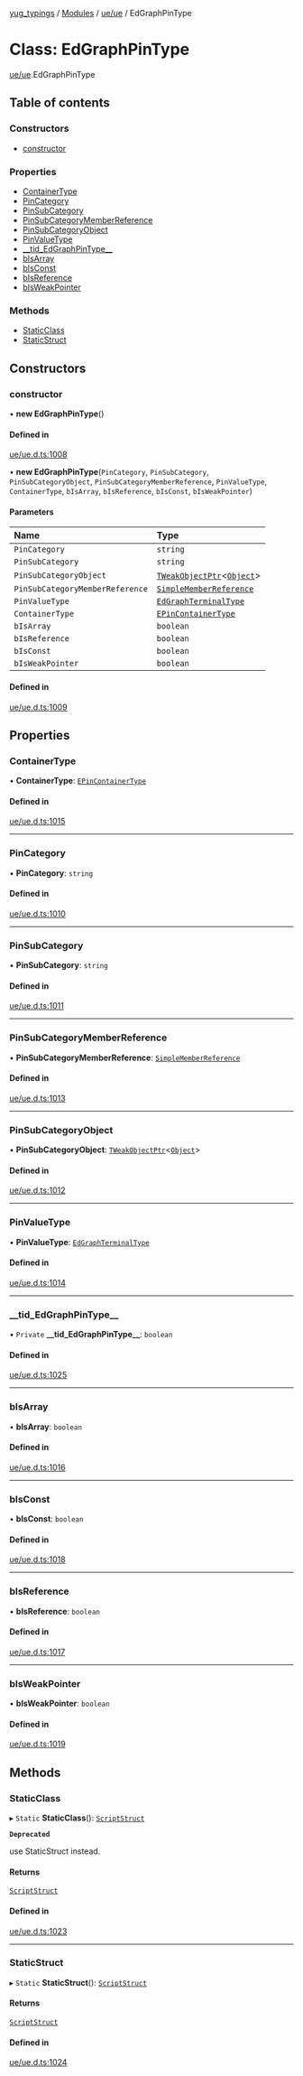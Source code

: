 [yug_typings](../README.md) / [Modules](../modules.md) / [ue/ue](../modules/ue_ue.md) / EdGraphPinType

# Class: EdGraphPinType

[ue/ue](../modules/ue_ue.md).EdGraphPinType

## Table of contents

### Constructors

- [constructor](ue_ue.EdGraphPinType.md#constructor)

### Properties

- [ContainerType](ue_ue.EdGraphPinType.md#containertype)
- [PinCategory](ue_ue.EdGraphPinType.md#pincategory)
- [PinSubCategory](ue_ue.EdGraphPinType.md#pinsubcategory)
- [PinSubCategoryMemberReference](ue_ue.EdGraphPinType.md#pinsubcategorymemberreference)
- [PinSubCategoryObject](ue_ue.EdGraphPinType.md#pinsubcategoryobject)
- [PinValueType](ue_ue.EdGraphPinType.md#pinvaluetype)
- [\_\_tid\_EdGraphPinType\_\_](ue_ue.EdGraphPinType.md#__tid_edgraphpintype__)
- [bIsArray](ue_ue.EdGraphPinType.md#bisarray)
- [bIsConst](ue_ue.EdGraphPinType.md#bisconst)
- [bIsReference](ue_ue.EdGraphPinType.md#bisreference)
- [bIsWeakPointer](ue_ue.EdGraphPinType.md#bisweakpointer)

### Methods

- [StaticClass](ue_ue.EdGraphPinType.md#staticclass)
- [StaticStruct](ue_ue.EdGraphPinType.md#staticstruct)

## Constructors

### constructor

• **new EdGraphPinType**()

#### Defined in

[ue/ue.d.ts:1008](https://github.com/YugMetaverse/yug_typings/blob/25cad34/ue/ue.d.ts#L1008)

• **new EdGraphPinType**(`PinCategory`, `PinSubCategory`, `PinSubCategoryObject`, `PinSubCategoryMemberReference`, `PinValueType`, `ContainerType`, `bIsArray`, `bIsReference`, `bIsConst`, `bIsWeakPointer`)

#### Parameters

| Name | Type |
| :------ | :------ |
| `PinCategory` | `string` |
| `PinSubCategory` | `string` |
| `PinSubCategoryObject` | [`TWeakObjectPtr`](../modules/ue_puerts.md#tweakobjectptr)<[`Object`](ue_ue.Object.md)\> |
| `PinSubCategoryMemberReference` | [`SimpleMemberReference`](ue_ue.SimpleMemberReference.md) |
| `PinValueType` | [`EdGraphTerminalType`](ue_ue.EdGraphTerminalType.md) |
| `ContainerType` | [`EPinContainerType`](../enums/ue_ue.EPinContainerType.md) |
| `bIsArray` | `boolean` |
| `bIsReference` | `boolean` |
| `bIsConst` | `boolean` |
| `bIsWeakPointer` | `boolean` |

#### Defined in

[ue/ue.d.ts:1009](https://github.com/YugMetaverse/yug_typings/blob/25cad34/ue/ue.d.ts#L1009)

## Properties

### ContainerType

• **ContainerType**: [`EPinContainerType`](../enums/ue_ue.EPinContainerType.md)

#### Defined in

[ue/ue.d.ts:1015](https://github.com/YugMetaverse/yug_typings/blob/25cad34/ue/ue.d.ts#L1015)

___

### PinCategory

• **PinCategory**: `string`

#### Defined in

[ue/ue.d.ts:1010](https://github.com/YugMetaverse/yug_typings/blob/25cad34/ue/ue.d.ts#L1010)

___

### PinSubCategory

• **PinSubCategory**: `string`

#### Defined in

[ue/ue.d.ts:1011](https://github.com/YugMetaverse/yug_typings/blob/25cad34/ue/ue.d.ts#L1011)

___

### PinSubCategoryMemberReference

• **PinSubCategoryMemberReference**: [`SimpleMemberReference`](ue_ue.SimpleMemberReference.md)

#### Defined in

[ue/ue.d.ts:1013](https://github.com/YugMetaverse/yug_typings/blob/25cad34/ue/ue.d.ts#L1013)

___

### PinSubCategoryObject

• **PinSubCategoryObject**: [`TWeakObjectPtr`](../modules/ue_puerts.md#tweakobjectptr)<[`Object`](ue_ue.Object.md)\>

#### Defined in

[ue/ue.d.ts:1012](https://github.com/YugMetaverse/yug_typings/blob/25cad34/ue/ue.d.ts#L1012)

___

### PinValueType

• **PinValueType**: [`EdGraphTerminalType`](ue_ue.EdGraphTerminalType.md)

#### Defined in

[ue/ue.d.ts:1014](https://github.com/YugMetaverse/yug_typings/blob/25cad34/ue/ue.d.ts#L1014)

___

### \_\_tid\_EdGraphPinType\_\_

• `Private` **\_\_tid\_EdGraphPinType\_\_**: `boolean`

#### Defined in

[ue/ue.d.ts:1025](https://github.com/YugMetaverse/yug_typings/blob/25cad34/ue/ue.d.ts#L1025)

___

### bIsArray

• **bIsArray**: `boolean`

#### Defined in

[ue/ue.d.ts:1016](https://github.com/YugMetaverse/yug_typings/blob/25cad34/ue/ue.d.ts#L1016)

___

### bIsConst

• **bIsConst**: `boolean`

#### Defined in

[ue/ue.d.ts:1018](https://github.com/YugMetaverse/yug_typings/blob/25cad34/ue/ue.d.ts#L1018)

___

### bIsReference

• **bIsReference**: `boolean`

#### Defined in

[ue/ue.d.ts:1017](https://github.com/YugMetaverse/yug_typings/blob/25cad34/ue/ue.d.ts#L1017)

___

### bIsWeakPointer

• **bIsWeakPointer**: `boolean`

#### Defined in

[ue/ue.d.ts:1019](https://github.com/YugMetaverse/yug_typings/blob/25cad34/ue/ue.d.ts#L1019)

## Methods

### StaticClass

▸ `Static` **StaticClass**(): [`ScriptStruct`](ue_ue.ScriptStruct.md)

**`Deprecated`**

use StaticStruct instead.

#### Returns

[`ScriptStruct`](ue_ue.ScriptStruct.md)

#### Defined in

[ue/ue.d.ts:1023](https://github.com/YugMetaverse/yug_typings/blob/25cad34/ue/ue.d.ts#L1023)

___

### StaticStruct

▸ `Static` **StaticStruct**(): [`ScriptStruct`](ue_ue.ScriptStruct.md)

#### Returns

[`ScriptStruct`](ue_ue.ScriptStruct.md)

#### Defined in

[ue/ue.d.ts:1024](https://github.com/YugMetaverse/yug_typings/blob/25cad34/ue/ue.d.ts#L1024)
